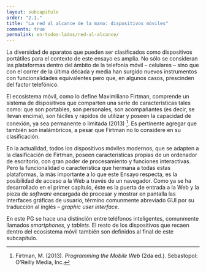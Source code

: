 ```yaml
---
layout: subcapitulo
order: "2.1."
title: "La red al alcance de la mano: dispositivos móviles"
comments: true
permalink: en-todos-lados/red-al-alcance/
---
```


La diversidad de aparatos que pueden ser clasificados como dispositivos portátiles para el contexto de este ensayo es amplia. No sólo se consideran las plataformas dentro del ámbito de la telefonía móvil – celulares – sino que con el correr de la última década y media han surgido nuevos instrumentos con funcionalidades equivalentes pero que, en algunos casos, prescinden del factor telefónico.

El ecosistema móvil, como lo define Maximiliano Firtman, comprende un sistema de dispositivos que comparten una serie de características tales como: que son portables, son personales, son acompañantes (es decir, se llevan encima), son fáciles y rápidos de utilizar y poseen la capacidad de conexión, ya sea permanente o limitada (2013) [^fn-firtman_2013]. Es pertinente agregar que también son inalámbricos, a pesar que Firtman no lo considere en su clasificación.

En la actualidad, todos los dispositivos móviles modernos, que se adapten a la clasificación de Firtman, poseen características propias de un ordenador de escritorio, con gran poder de procesamiento y funciones interactivas. Pero la funcionalidad o característica que hermana a todas estas plataformas, la más importante a lo que este Ensayo respecta, es la posibilidad de acceso a la Web a través de un navegador. Como ya se ha desarrollado en el primer capítulo, éste es la puerta de entrada a la Web y la pieza de _software_ encargada de procesar y mostrar en pantalla las interfaces gráficas de usuario, término comunmente abreviado GUI por su traducción al inglés – _graphic user interface_.

En este PG se hace una distinción entre teléfonos inteligentes, comunmente llamados _smartphones_, y _tablets_. El resto de los dispositivos que recaen dentro del ecosistema móvil también son definidos al final de este subcapítulo.

[^fn-firtman_2013]: Firtman, M. (2013). _Programming the Mobile Web_ (2da ed.). Sebastopol: O’Reilly Media, Inc.
